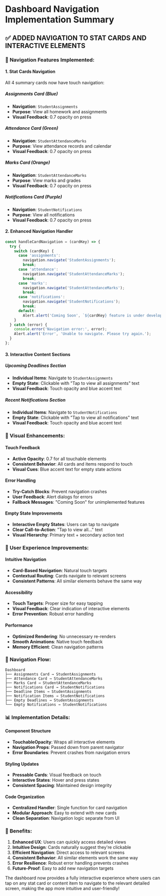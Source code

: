 # Dashboard Navigation Implementation Summary

## ✅ ADDED NAVIGATION TO STAT CARDS AND INTERACTIVE ELEMENTS

### 🎯 **Navigation Features Implemented:**

#### 1. **Stat Cards Navigation**
All 4 summary cards now have touch navigation:

##### **Assignments Card (Blue)**
- **Navigation**: `StudentAssignments`
- **Purpose**: View all homework and assignments
- **Visual Feedback**: 0.7 opacity on press

##### **Attendance Card (Green)**
- **Navigation**: `StudentAttendanceMarks`
- **Purpose**: View attendance records and calendar
- **Visual Feedback**: 0.7 opacity on press

##### **Marks Card (Orange)**
- **Navigation**: `StudentAttendanceMarks`
- **Purpose**: View marks and grades
- **Visual Feedback**: 0.7 opacity on press

##### **Notifications Card (Purple)**
- **Navigation**: `StudentNotifications`
- **Purpose**: View all notifications
- **Visual Feedback**: 0.7 opacity on press

#### 2. **Enhanced Navigation Handler**
```javascript
const handleCardNavigation = (cardKey) => {
  try {
    switch (cardKey) {
      case 'assignments':
        navigation.navigate('StudentAssignments');
        break;
      case 'attendance':
        navigation.navigate('StudentAttendanceMarks');
        break;
      case 'marks':
        navigation.navigate('StudentAttendanceMarks');
        break;
      case 'notifications':
        navigation.navigate('StudentNotifications');
        break;
      default:
        Alert.alert('Coming Soon', `${cardKey} feature is under development.`);
    }
  } catch (error) {
    console.error('Navigation error:', error);
    Alert.alert('Error', 'Unable to navigate. Please try again.');
  }
};
```

#### 3. **Interactive Content Sections**

##### **Upcoming Deadlines Section**
- **Individual Items**: Navigate to `StudentAssignments`
- **Empty State**: Clickable with "Tap to view all assignments" text
- **Visual Feedback**: Touch opacity and blue accent text

##### **Recent Notifications Section**
- **Individual Items**: Navigate to `StudentNotifications`
- **Empty State**: Clickable with "Tap to view all notifications" text
- **Visual Feedback**: Touch opacity and blue accent text

### 🎨 **Visual Enhancements:**

#### Touch Feedback
- **Active Opacity**: 0.7 for all touchable elements
- **Consistent Behavior**: All cards and items respond to touch
- **Visual Cues**: Blue accent text for empty state actions

#### Error Handling
- **Try-Catch Blocks**: Prevent navigation crashes
- **User Feedback**: Alert dialogs for errors
- **Fallback Messages**: "Coming Soon" for unimplemented features

#### Empty State Improvements
- **Interactive Empty States**: Users can tap to navigate
- **Clear Call-to-Action**: "Tap to view all..." text
- **Visual Hierarchy**: Primary text + secondary action text

### 📱 **User Experience Improvements:**

#### Intuitive Navigation
- **Card-Based Navigation**: Natural touch targets
- **Contextual Routing**: Cards navigate to relevant screens
- **Consistent Patterns**: All similar elements behave the same way

#### Accessibility
- **Touch Targets**: Proper size for easy tapping
- **Visual Feedback**: Clear indication of interactive elements
- **Error Prevention**: Robust error handling

#### Performance
- **Optimized Rendering**: No unnecessary re-renders
- **Smooth Animations**: Native touch feedback
- **Memory Efficient**: Clean navigation patterns

### 🔄 **Navigation Flow:**

```
Dashboard
├── Assignments Card → StudentAssignments
├── Attendance Card → StudentAttendanceMarks
├── Marks Card → StudentAttendanceMarks
├── Notifications Card → StudentNotifications
├── Deadline Items → StudentAssignments
├── Notification Items → StudentNotifications
├── Empty Deadlines → StudentAssignments
└── Empty Notifications → StudentNotifications
```

### 📊 **Implementation Details:**

#### Component Structure
- **TouchableOpacity**: Wraps all interactive elements
- **Navigation Props**: Passed down from parent navigator
- **Error Boundaries**: Prevent crashes from navigation errors

#### Styling Updates
- **Pressable Cards**: Visual feedback on touch
- **Interactive States**: Hover and press states
- **Consistent Spacing**: Maintained design integrity

#### Code Organization
- **Centralized Handler**: Single function for card navigation
- **Modular Approach**: Easy to extend with new cards
- **Clean Separation**: Navigation logic separate from UI

### 🎯 **Benefits:**

1. **Enhanced UX**: Users can quickly access detailed views
2. **Intuitive Design**: Cards naturally suggest they're clickable
3. **Efficient Navigation**: Direct access to relevant screens
4. **Consistent Behavior**: All similar elements work the same way
5. **Error Resilience**: Robust error handling prevents crashes
6. **Future-Proof**: Easy to add new navigation targets

The dashboard now provides a fully interactive experience where users can tap on any stat card or content item to navigate to the relevant detailed screen, making the app more intuitive and user-friendly!

